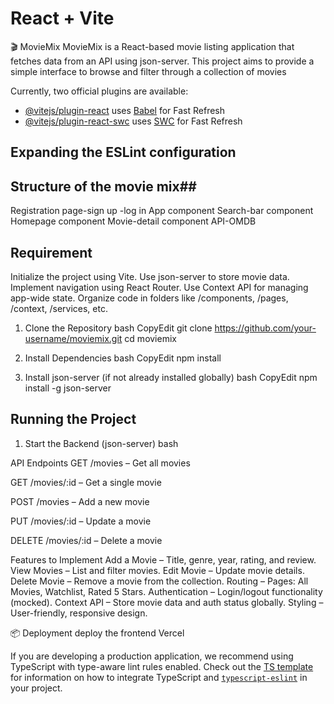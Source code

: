 # React + Vite
🎬 MovieMix
MovieMix is a React-based movie listing application that fetches data from an API using json-server. This project aims to provide a simple interface to browse and filter through a collection of movies



Currently, two official plugins are available:

- [@vitejs/plugin-react](https://github.com/vitejs/vite-plugin-react/blob/main/packages/plugin-react) uses [Babel](https://babeljs.io/) for Fast Refresh
- [@vitejs/plugin-react-swc](https://github.com/vitejs/vite-plugin-react/blob/main/packages/plugin-react-swc) uses [SWC](https://swc.rs/) for Fast Refresh

## Expanding the ESLint configuration

## Structure of the movie mix##
Registration page-sign up
                  -log in
App component
Search-bar component
Homepage component
Movie-detail component
API-OMDB

## Requirement
Initialize the project using Vite.
Use json-server to store movie data.
Implement navigation using React Router.
Use Context API for managing app-wide state.
Organize code in folders like /components, /pages, /context, /services, etc.
     
1. Clone the Repository
bash
CopyEdit
git clone https://github.com/your-username/moviemix.git
cd moviemix

2. Install Dependencies
bash
CopyEdit
npm install

3. Install json-server (if not already installed globally)
bash
CopyEdit
npm install -g json-server

## Running the Project
1. Start the Backend (json-server)
bash





API Endpoints
GET /movies – Get all movies


GET /movies/:id – Get a single movie


POST /movies – Add a new movie


PUT /movies/:id – Update a movie


DELETE /movies/:id – Delete a movie


Features to Implement
Add a Movie – Title, genre, year, rating, and review.
View Movies – List and filter movies.
Edit Movie – Update movie details.
Delete Movie – Remove a movie from the collection.
Routing – Pages: All Movies, Watchlist, Rated 5 Stars.
Authentication – Login/logout functionality (mocked).
Context API – Store movie data and auth status globally.
Styling – User-friendly, responsive design.

📦 Deployment
 deploy the frontend  Vercel 



If you are developing a production application, we recommend using TypeScript with type-aware lint rules enabled. Check out the [TS template](https://github.com/vitejs/vite/tree/main/packages/create-vite/template-react-ts) for information on how to integrate TypeScript and [`typescript-eslint`](https://typescript-eslint.io) in your project.
